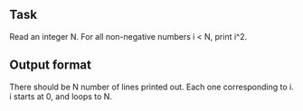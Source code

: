 ## Task  
Read an integer N. For all non-negative numbers i < N, print i^2.  
  
## Output format  
There should be N number of lines printed out. Each one corresponding to i.
i starts at 0, and loops to N.
